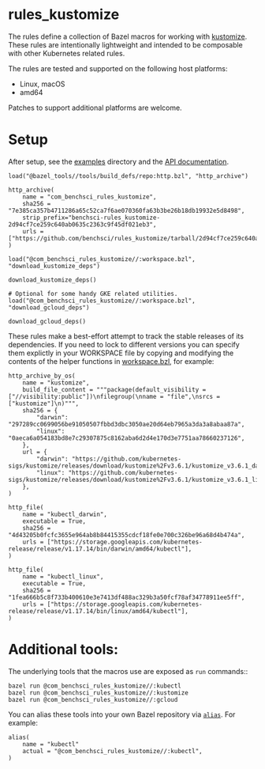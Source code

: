 # rules_kustomize

The rules define a collection of Bazel macros for working with
[kustomize](https://kustomize.io/).  These rules are intentionally lightweight
and intended to be composable with other Kubernetes related rules.

The rules are tested and supported on the following host platforms:

* Linux, macOS
* amd64

Patches to support additional platforms are welcome.

# Setup

After setup, see the [examples](./examples/) directory and the [API documentation](./docs/defs.md).

```bzl
load("@bazel_tools//tools/build_defs/repo:http.bzl", "http_archive")

http_archive(
    name = "com_benchsci_rules_kustomize",
    sha256 = "7e385ca357b4711286a65c52ca7f6ae070360fa63b3be26b18db19932e5d8498",
    strip_prefix="benchsci-rules_kustomize-2d94cf7ce259c640ab0635c2363c9f45df021eb3",
    urls = ["https://github.com/benchsci/rules_kustomize/tarball/2d94cf7ce259c640ab0635c2363c9f45df021eb3"],
)

load("@com_benchsci_rules_kustomize//:workspace.bzl", "download_kustomize_deps")

download_kustomize_deps()

# Optional for some handy GKE related utilities.
load("@com_benchsci_rules_kustomize//:workspace.bzl", "download_gcloud_deps")

download_gcloud_deps()
```

These rules make a best-effort attempt to track the stable releases of its
dependencies.  If you need to lock to different versions you can specify them
explictly in your WORKSPACE file by copying and modifying the contents of the
helper functions in [workspace.bzl](./workspace.bzl), for example:

```bzl
http_archive_by_os(
    name = "kustomize",
    build_file_content = """package(default_visibility = ["//visibility:public"])\nfilegroup(\nname = "file",\nsrcs = ["kustomize"]\n)""",
    sha256 = {
        "darwin": "297289cc0699056be91050507fbbd3dbc3050ae20d64eb7965a3da3a8abaa87a",
        "linux": "0aeca6a054183bd8e7c29307875c8162aba6d2d4e170d3e7751aa78660237126",
    },
    url = {
        "darwin": "https://github.com/kubernetes-sigs/kustomize/releases/download/kustomize%2Fv3.6.1/kustomize_v3.6.1_darwin_amd64.tar.gz",
        "linux": "https://github.com/kubernetes-sigs/kustomize/releases/download/kustomize%2Fv3.6.1/kustomize_v3.6.1_linux_amd64.tar.gz",
    },
)

http_file(
    name = "kubectl_darwin",
    executable = True,
    sha256 = "4d43205b0fcfc3655e964ab8b84415355cdcf18fe0e700c326be96a68d4b474a",
    urls = ["https://storage.googleapis.com/kubernetes-release/release/v1.17.14/bin/darwin/amd64/kubectl"],
)

http_file(
    name = "kubectl_linux",
    executable = True,
    sha256 = "1fea666b5c8f733b400610e3e7413df488ac329b3a50fcf78af34778911ee5ff",
    urls = ["https://storage.googleapis.com/kubernetes-release/release/v1.17.14/bin/linux/amd64/kubectl"],
)
```

# Additional tools:

The underlying tools that the macros use are exposed as `run` commands::

    bazel run @com_benchsci_rules_kustomize//:kubectl
    bazel run @com_benchsci_rules_kustomize//:kustomize
    bazel run @com_benchsci_rules_kustomize//:gcloud

You can alias these tools into your own Bazel repository via
[`alias`](https://docs.bazel.build/versions/master/be/general.html#alias).  For
example:

    alias(
        name = "kubectl"
        actual = "@com_benchsci_rules_kustomize//:kubectl",
    )

